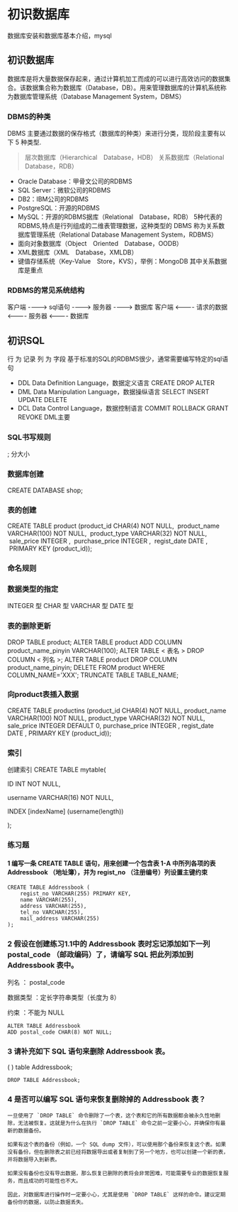 # 初识数据库
数据库安装和数据库基本介绍，mysql
## 初识数据库
数据库是将大量数据保存起来，通过计算机加工而成的可以进行高效访问的数据集合。该数据集合称为数据库（Database，DB）。用来管理数据库的计算机系统称为数据库管理系统（Database Management System，DBMS）
### DBMS的种类
DBMS 主要通过数据的保存格式（数据库的种类）来进行分类，现阶段主要有以下 5 种类型.
> 层次数据库（Hierarchical Database，HDB）
> 关系数据库（Relational Database，RDB）
* Oracle Database：甲骨文公司的RDBMS
* SQL Server：微软公司的RDBMS
* DB2：IBM公司的RDBMS
* PostgreSQL：开源的RDBMS
* MySQL：开源的RDBMS据库（Relational Database，RDB）
5种代表的RDBMS,特点是行列组成的二维表管理数据，这种类型的 DBMS 称为关系数据库管理系统（Relational Database Management System，RDBMS）
* 面向对象数据库（Object Oriented Database，OODB）
* XML数据库（XML Database，XMLDB）
* 键值存储系统（Key-Value Store，KVS），举例：MongoDB
其中关系数据库是重点

### RDBMS的常见系统结构
客户端 ----> sql语句   ----> 服务器 ----> 数据库
客户端 <---- 请求的数据 <---- 服务器 <---- 数据库

## 初识SQL
行 为 记录   列 为 字段
基于标准的SQL的RDBMS很少，通常需要编写特定的sql语句
+ DDL Data Definition Language，数据定义语言  CREATE  DROP  ALTER 
+ DML Data Manipulation Language，数据操纵语言 SELECT INSERT UPDATE DELETE 
+ DCL Data Control Language，数据控制语言 COMMIT  ROLLBACK  GRANT  REVOKE 
DML主要
### SQL书写规则
;
分大小

### 数据库创建
CREATE DATABASE shop;
### 表的创建
CREATE TABLE product
(product_id CHAR(4) NOT NULL,
 product_name VARCHAR(100) NOT NULL,
 product_type VARCHAR(32) NOT NULL,
 sale_price INTEGER ,
 purchase_price INTEGER ,
 regist_date DATE ,
 PRIMARY KEY (product_id));
### 命名规则

### 数据类型的指定

INTEGER 型    CHAR 型   VARCHAR 型    DATE 型
### 表的删除更新

DROP TABLE product;
ALTER TABLE product ADD COLUMN product_name_pinyin VARCHAR(100);
ALTER TABLE < 表名 > DROP COLUMN < 列名 >;
ALTER TABLE product DROP COLUMN product_name_pinyin;
DELETE FROM product WHERE COLUMN_NAME='XXX';
TRUNCATE TABLE TABLE_NAME;

### 向product表插入数据

CREATE TABLE productins
(product_id    CHAR(4)      NOT NULL,
product_name   VARCHAR(100) NOT NULL,
product_type   VARCHAR(32)  NOT NULL,
sale_price     INTEGER      DEFAULT 0,
purchase_price INTEGER ,
regist_date    DATE ,
PRIMARY KEY (product_id)); 

### 索引

创建索引
CREATE TABLE mytable(  
 
ID INT NOT NULL,   
 
username VARCHAR(16) NOT NULL,  
 
INDEX [indexName] (username(length))  
 
);  

### 练习题

#### 1 编写一条 CREATE TABLE 语句，用来创建一个包含表 1-A 中所列各项的表 Addressbook （地址簿），并为 regist_no （注册编号）列设置主键约束

```
CREATE TABLE Addressbook (
    regist_no VARCHAR(255) PRIMARY KEY,
    name VARCHAR(255),
    address VARCHAR(255),
    tel_no VARCHAR(255),
    mail_address VARCHAR(255)
);
```
### 2 假设在创建练习1.1中的 Addressbook 表时忘记添加如下一列 postal_code （邮政编码）了，请编写 SQL 把此列添加到 Addressbook 表中。

列名 ： postal_code

数据类型 ：定长字符串类型（长度为 8）

约束 ：不能为 NULL

```
ALTER TABLE Addressbook
ADD postal_code CHAR(8) NOT NULL;
```
### 3 请补充如下 SQL 语句来删除 Addressbook 表。

(    ) table Addressbook;
```
DROP TABLE Addressbook;

```
### 4 是否可以编写 SQL 语句来恢复删除掉的 Addressbook 表？
```
一旦使用了 `DROP TABLE` 命令删除了一个表，这个表和它的所有数据都会被永久性地删除，无法被恢复。这就是为什么在执行 `DROP TABLE` 命令之前一定要小心，并确保你有最新的数据备份。

如果有这个表的备份（例如，一个 SQL dump 文件），可以使用那个备份来恢复这个表。如果没有备份，但在删除表之前已经将数据导出或者复制到了另一个地方，也可以创建一个新的表，并将数据导入到新表。

如果没有备份也没有导出数据，那么恢复已删除的表将会非常困难，可能需要专业的数据恢复服务，而且成功的可能性也不大。

因此，对数据库进行操作时一定要小心，尤其是使用 `DROP TABLE` 这样的命令。建议定期备份你的数据，以防止数据丢失。
```









